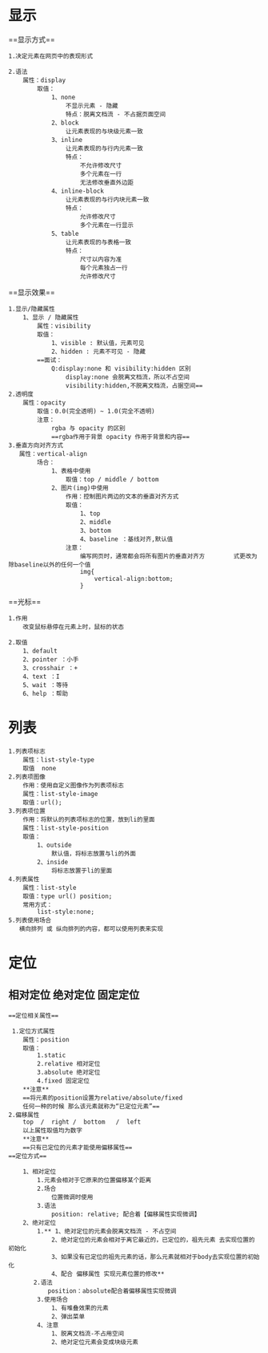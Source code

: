 # 显示
	
==显示方式==
	
	1.决定元素在网页中的表现形式
	
	2.语法
		属性：display
			取值：
				1、none
					不显示元素 - 隐藏
					特点：脱离文档流 - 不占据页面空间
				2、block
					让元素表现的与块级元素一致
				3、inline
					让元素表现的与行内元素一致
					特点：
						不允许修改尺寸
						多个元素在一行
						无法修改垂直外边距
				4、inline-block
					让元素表现的与行内块元素一致
					特点：
						允许修改尺寸
						多个元素在一行显示
				5、table
					让元素表现的与表格一致
					特点：
						尺寸以内容为准
						每个元素独占一行
						允许修改尺寸
						
==显示效果==
	
	1.显示/隐藏属性
		1、显示 / 隐藏属性
			属性：visibility
			取值：
				1、visible : 默认值，元素可见
				2、hidden : 元素不可见 - 隐藏
			==面试：
				Q:display:none 和 visibility:hidden 区别
					display:none 会脱离文档流，所以不占空间
					visibility:hidden,不脱离文档流，占据空间==
	2.透明度
		属性：opacity
			取值：0.0(完全透明) ~ 1.0(完全不透明)
			注意：
				rgba 与 opacity 的区别
				==rgba作用于背景 opacity 作用于背景和内容==
	3.垂直方向对齐方式   
	   属性：vertical-align
			场合：
				1、表格中使用
					取值：top / middle / bottom
				2、图片(img)中使用
					作用：控制图片两边的文本的垂直对齐方式
					取值：
						1、top 
						2、middle
						3、bottom
						4、baseline ：基线对齐,默认值
					注意：
						编写网页时，通常都会将所有图片的垂直对齐方        式更改为除baseline以外的任何一个值
						img{
							vertical-align:bottom;
						}
==光标==
	
	1.作用
		改变鼠标悬停在元素上时，鼠标的状态

	2.取值
		1、default
		2、pointer ：小手
		3、crosshair ：+
		4、text ：I
		5、wait ：等待
		6、help ：帮助

# 列表
	1.列表项标志
		属性：list-style-type 
		取值  none
	2.列表项图像
		作用：使用自定义图像作为列表项标志
		属性：list-style-image
		取值：url();
	3.列表项位置
		作用：将默认的列表项标志的位置，放到li的里面
		属性：list-style-position
		取值：
			1、outside
				默认值，将标志放置与li的外面
			2、inside
				将标志放置于li的里面
	4.列表属性
		属性：list-style
		取值：type url() position;
		常用方式：
			list-style:none;
	5.列表使用场合
	   横向排列 或 纵向排列的内容，都可以使用列表来实现
	
# 定位
	
## 相对定位  绝对定位 固定定位
	==定位相关属性==
	
	 1.定位方式属性
	 	属性：position 
		取值：
			1.static
			2.relative 相对定位
			3.absolute 绝对定位
			4.fixed 固定定位
		**注意**
		==将元素的position设置为relative/absolute/fixed
		任何一种的时候 那么该元素就称为“已定位元素”==
	2.偏移属性
		top  /  right /  bottom   /  left
		以上属性取值均为数字
		**注意**
		==只有已定位的元素才能使用偏移属性==
	==定位方式==
		
		1、相对定位
			1.元素会相对于它原来的位置偏移某个距离
			2.场合
				位置微调时使用
			3.语法
				position: relative; 配合着【偏移属性实现微调】
		2、绝对定位
			1.** 1、绝对定位的元素会脱离文档流 - 不占空间
				2、绝对定位的元素会相对于离它最近的，已定位的，祖先元素 去实现位置的初始化
				3、如果没有已定位的祖先元素的话，那么元素就相对于body去实现位置的初始化
				4、配合 偏移属性 实现元素位置的修改**
		   2.语法
			   position：absolute配合着偏移属性实现微调
			3.使用场合
				1、有堆叠效果的元素
				2、弹出菜单
			4、注意
				1、脱离文档流-不占用空间
				2、绝对定位元素会变成块级元素
				